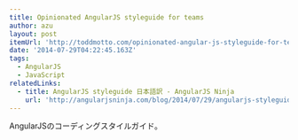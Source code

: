 ```yaml
---
title: Opinionated AngularJS styleguide for teams
author: azu
layout: post
itemUrl: 'http://toddmotto.com/opinionated-angular-js-styleguide-for-teams/'
date: '2014-07-29T04:22:45.163Z'
tags:
  - AngularJS
  - JavaScript
relatedLinks:
  - title: AngularJS styleguide 日本語訳 - AngularJS Ninja
    url: 'http://angularjsninja.com/blog/2014/07/29/angularjs-styleguide-in-Japanese/'
---
```

AngularJSのコーディングスタイルガイド。

